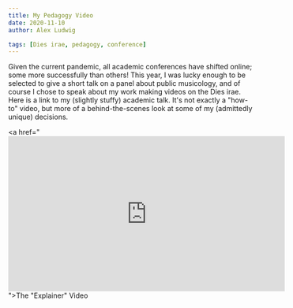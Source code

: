 ```yaml
---
title: My Pedagogy Video
date: 2020-11-10
author: Alex Ludwig

tags: [Dies irae, pedagogy, conference]
---
```


Given the current pandemic, all academic conferences have shifted online; some more successfully than others! This year, I was lucky enough to be selected to give a short talk on a panel about public musicology, and of course I chose to speak about my work making videos on the Dies irae. Here is a link to my (slightly stuffy) academic talk. It's not exactly a "how-to" video, but more of a behind-the-scenes look at some of my (admittedly unique) decisions.

<a href="<iframe width="560" height="315" src="https://www.youtube.com/embed/9MH5sC1Dk24" frameborder="0" allow="accelerometer; autoplay; clipboard-write; encrypted-media; gyroscope; picture-in-picture" allowfullscreen></iframe>">The "Explainer" Video</a>

